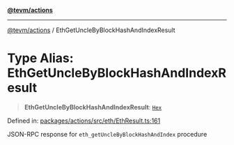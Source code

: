 [**@tevm/actions**](../README.md)

***

[@tevm/actions](../globals.md) / EthGetUncleByBlockHashAndIndexResult

# Type Alias: EthGetUncleByBlockHashAndIndexResult

> **EthGetUncleByBlockHashAndIndexResult**: [`Hex`](Hex.md)

Defined in: [packages/actions/src/eth/EthResult.ts:161](https://github.com/evmts/tevm-monorepo/blob/main/packages/actions/src/eth/EthResult.ts#L161)

JSON-RPC response for `eth_getUncleByBlockHashAndIndex` procedure

